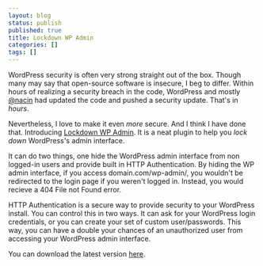 ```yaml
---
layout: blog
status: publish
published: true
title: Lockdown WP Admin
categories: []
tags: []
---
```


WordPress security is often very strong straight out of the box. Though many may say that open-source software is insecure, I beg to differ. Within hours of realizing a security breach in the code, WordPress and mostly <a href="http://twitter.com/nacin">@nacin</a> had updated the code and pushed a security update. That's in *hours*.

Nevertheless, I love to make it even <em>more </em>secure. And I think I have done that. Introducing <a href="http://wordpress.org/extend/plugins/lockdown-wp-admin/" target="_blank">Lockdown WP Admin</a>. It is a neat plugin to help you <em>lock down</em> WordPress's admin interface.

It can do two things, one hide the WordPress admin interface from non logged-in users and provide built in HTTP Authentication. By hiding the WP admin interface, if you access domain.com/wp-admin/, you wouldn't be redirected to the login page if you weren't logged in. Instead, you would recieve a 404 File not Found error.

HTTP Authentication is a secure way to provide security to your WordPress install. You can control this in two ways. It can ask for your WordPress login credentials, or you can create your set of custom user/passwords. This way, you can have a double your chances of an unauthorized user from accessing your WordPress admin interface.

You can download the latest version [here](https://wordpress.org/plugins/lockdown-wp-admin/).